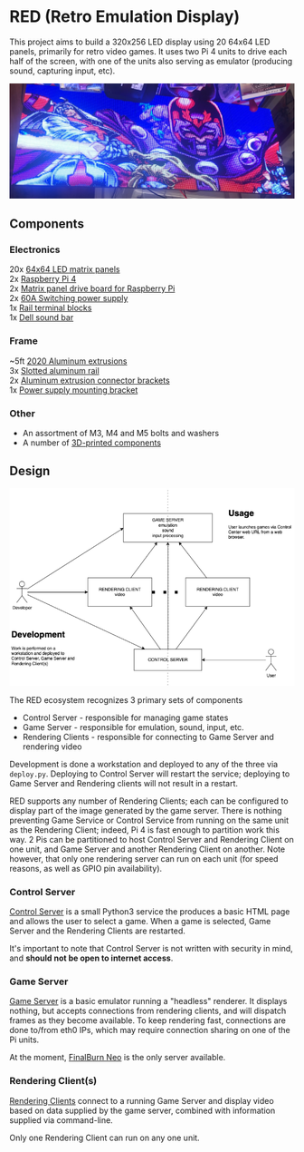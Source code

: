 RED (Retro Emulation Display)
===
This project aims to build a 320x256 LED display using 20 64x64 LED panels,
primarily for retro video games. It uses two Pi 4 units to drive each half
of the screen, with one of the units also serving as emulator (producing
sound, capturing input, etc).

![Img](doc/284cdc71602cc19c.png)

## Components

### Electronics
20x [64x64 LED matrix panels](https://www.amazon.com/dp/B0BYJHMFSQ)  
2x [Raspberry Pi 4](https://www.amazon.com/dp/B07TC2BK1X)  
2x [Matrix panel drive board for Raspberry Pi](https://www.electrodragon.com/product/rgb-matrix-panel-drive-board-raspberry-pi/)  
2x [60A Switching power supply](https://www.amazon.com/dp/B07CTWWGGR)  
1x [Rail terminal blocks](https://www.amazon.com/dp/B0BQ6GWW3T)  
1x [Dell sound bar](https://www.amazon.com/dp/B00DEJXRAE)  

### Frame
~5ft [2020 Aluminum extrusions](https://www.amazon.com/dp/B09KZR37KG)  
3x [Slotted aluminum rail](https://www.amazon.com/dp/B0BFFRXW2V)  
2x [Aluminum extrusion connector brackets](https://www.amazon.com/dp/B09DYKMT5F)  
1x [Power supply mounting bracket](https://www.amazon.com/dp/B0C65GLDL8)  

### Other
* An assortment of M3, M4 and M5 bolts and washers
* A number of [3D-printed components](stl)

## Design

![Img](doc/entities.png)

The RED ecosystem recognizes 3 primary sets of components

* Control Server - responsible for managing game states
* Game Server - responsible for emulation, sound, input, etc.
* Rendering Clients - responsible for connecting to Game Server and rendering video

Development is done a workstation and deployed to any of the three via `deploy.py`.
Deploying to Control Server will restart the service; deploying to Game Server and Rendering
clients will not result in a restart.

RED supports any number of Rendering Clients; each can be configured to display part of
the image generated by the game server. There is nothing preventing Game Service or Control
Service from running on the same unit as the Rendering Client; indeed, Pi 4 is fast enough
to partition work this way. 2 Pis can be partitioned to host Control Server and Rendering Client
on one unit, and Game Server and another Rendering Client on another. Note however, that only
one rendering server can run on each unit (for speed reasons, as well as GPIO pin availability).

### Control Server

[Control Server](ctl_server) is a small Python3 service the produces a basic HTML page and
allows the user to select a game. When a game is selected, Game Server and the Rendering Clients
are restarted.

It's important to note that Control Server is not written with security in mind, and **should not
be open to internet access**.

### Game Server

[Game Server](game_servers) is a basic emulator running a "headless" renderer. It displays nothing,
but accepts connections from rendering clients, and will dispatch frames as they become available. 
To keep rendering fast, connections are done to/from eth0 IPs, which may require connection 
sharing on one of the Pi units.

At the moment, [FinalBurn Neo](https://github.com/finalburnneo/FBNeo) is the only server available.

### Rendering Client(s)

[Rendering Clients](rgbclient) connect to a running Game Server and display video based on data supplied by
the game server, combined with information supplied via command-line.

Only one Rendering Client can run on any one unit.
